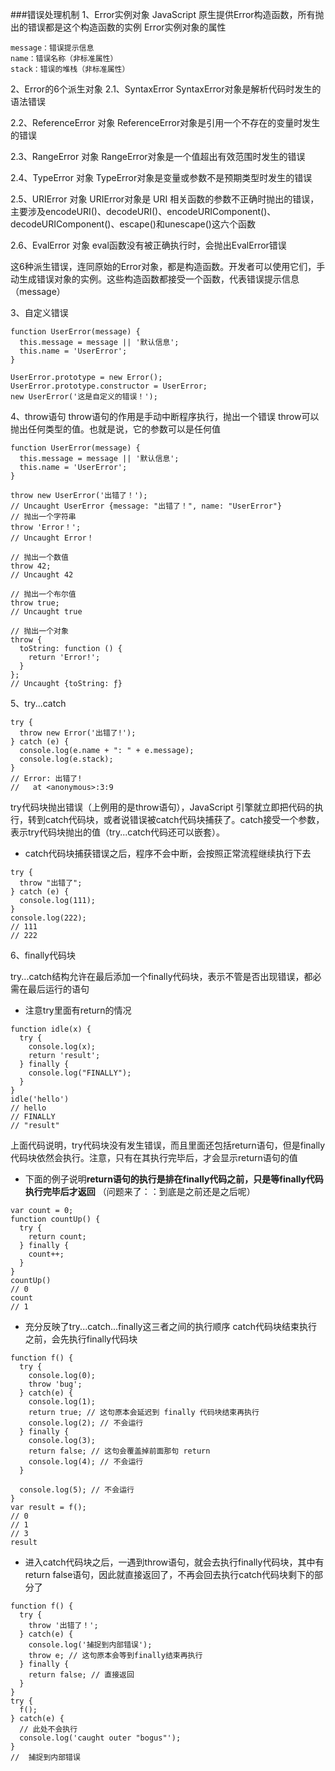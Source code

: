 ###错误处理机制
1、Error实例对象
JavaScript 原生提供Error构造函数，所有抛出的错误都是这个构造函数的实例
Error实例对象的属性
```
message：错误提示信息
name：错误名称（非标准属性）
stack：错误的堆栈（非标准属性）
```
2、Error的6个派生对象
2.1、SyntaxError 
SyntaxError对象是解析代码时发生的语法错误

2.2、ReferenceError 对象
ReferenceError对象是引用一个不存在的变量时发生的错误

2.3、RangeError 对象
RangeError对象是一个值超出有效范围时发生的错误

2.4、TypeError 对象
TypeError对象是变量或参数不是预期类型时发生的错误

2.5、URIError 对象
URIError对象是 URI 相关函数的参数不正确时抛出的错误，主要涉及encodeURI()、decodeURI()、encodeURIComponent()、decodeURIComponent()、escape()和unescape()这六个函数

2.6、EvalError 对象
eval函数没有被正确执行时，会抛出EvalError错误

这6种派生错误，连同原始的Error对象，都是构造函数。开发者可以使用它们，手动生成错误对象的实例。这些构造函数都接受一个函数，代表错误提示信息（message）

3、自定义错误
```
function UserError(message) {
  this.message = message || '默认信息';
  this.name = 'UserError';
}

UserError.prototype = new Error();
UserError.prototype.constructor = UserError;
new UserError('这是自定义的错误！');
```

4、throw语句
throw语句的作用是手动中断程序执行，抛出一个错误
throw可以抛出任何类型的值。也就是说，它的参数可以是任何值
```
function UserError(message) {
  this.message = message || '默认信息';
  this.name = 'UserError';
}

throw new UserError('出错了！');
// Uncaught UserError {message: "出错了！", name: "UserError"}
// 抛出一个字符串
throw 'Error！';
// Uncaught Error！

// 抛出一个数值
throw 42;
// Uncaught 42

// 抛出一个布尔值
throw true;
// Uncaught true

// 抛出一个对象
throw {
  toString: function () {
    return 'Error!';
  }
};
// Uncaught {toString: ƒ}
```
5、try...catch
```
try {
  throw new Error('出错了!');
} catch (e) {
  console.log(e.name + ": " + e.message);
  console.log(e.stack);
}
// Error: 出错了!
//   at <anonymous>:3:9
```
try代码块抛出错误（上例用的是throw语句），JavaScript 引擎就立即把代码的执行，转到catch代码块，或者说错误被catch代码块捕获了。catch接受一个参数，表示try代码块抛出的值（try...catch代码还可以嵌套）。

- catch代码块捕获错误之后，程序不会中断，会按照正常流程继续执行下去

```
try {
  throw "出错了";
} catch (e) {
  console.log(111);
}
console.log(222);
// 111
// 222
```
6、finally代码块

try...catch结构允许在最后添加一个finally代码块，表示不管是否出现错误，都必需在最后运行的语句
- 注意try里面有return的情况
```
function idle(x) {
  try {
    console.log(x);
    return 'result';
  } finally {
    console.log("FINALLY");
  }
}
idle('hello')
// hello
// FINALLY
// "result"
```
上面代码说明，try代码块没有发生错误，而且里面还包括return语句，但是finally代码块依然会执行。注意，只有在其执行完毕后，才会显示return语句的值
- 下面的例子说明**return语句的执行是排在finally代码之前，只是等finally代码执行完毕后才返回**
（问题来了：：到底是之前还是之后呢）
```
var count = 0;
function countUp() {
  try {
    return count;
  } finally {
    count++;
  }
}
countUp()
// 0
count
// 1
```
- 充分反映了try...catch...finally这三者之间的执行顺序
catch代码块结束执行之前，会先执行finally代码块
```
function f() {
  try {
    console.log(0);
    throw 'bug';
  } catch(e) {
    console.log(1);
    return true; // 这句原本会延迟到 finally 代码块结束再执行
    console.log(2); // 不会运行
  } finally {
    console.log(3);
    return false; // 这句会覆盖掉前面那句 return
    console.log(4); // 不会运行
  }

  console.log(5); // 不会运行
}
var result = f();
// 0
// 1
// 3
result
```
- 进入catch代码块之后，一遇到throw语句，就会去执行finally代码块，其中有return false语句，因此就直接返回了，不再会回去执行catch代码块剩下的部分了
```
function f() {
  try {
    throw '出错了！';
  } catch(e) {
    console.log('捕捉到内部错误');
    throw e; // 这句原本会等到finally结束再执行
  } finally {
    return false; // 直接返回
  }
}
try {
  f();
} catch(e) {
  // 此处不会执行
  console.log('caught outer "bogus"');
}
//  捕捉到内部错误
```